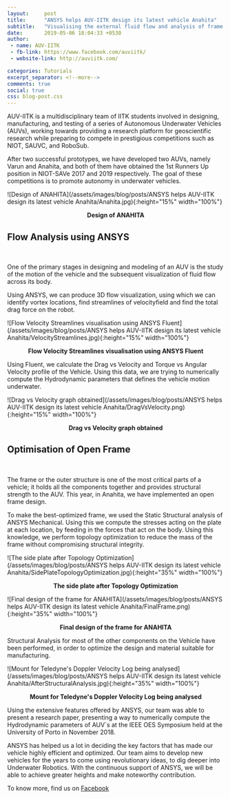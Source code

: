 ```yaml
---
layout:     post
title:      "ANSYS helps AUV-IITK design its latest vehicle Anahita"
subtitle:   "Visualising the external fluid flow and analysis of frame structure using ANSYS"
date:       2019-05-06 18:04:33 +0530
author: 
 - name: AUV-IITK
 - fb-link: https://www.facebook.com/auviitk/
 - website-link: http://auviitk.com/

categories: Tutorials
excerpt_separator: <!--more-->
comments: true
social: true
css: blog-post.css
---
```


AUV-IITK is a multidisciplinary team of IITK students involved in designing, manufacturing, and testing of a series of Autonomous Underwater Vehicles (AUVs), working towards providing a research platform for geoscientific research while preparing to compete in prestigious competitions such as NIOT, SAUVC, and RoboSub. 

After two successful prototypes, we have developed two AUVs, namely Varun and Anahita, and both of them have obtained the 1st Runners Up
position in NIOT-SAVe 2017 and 2019 respectively. The goal of these competitions is to promote autonomy in underwater vehicles.

![Design of ANAHITA](/assets/images/blog/posts/ANSYS helps AUV-IITK design its latest vehicle Anahita/Anahita.jpg){:height="15%" width="100%"}<br>
**<center>Design of ANAHITA</center>**

## Flow Analysis using ANSYS 
<br>

One of the primary stages in designing and modeling of an AUV is the study of the motion of the vehicle and the subsequent visualization of fluid flow across its body.

Using ANSYS, we can produce 3D flow visualization, using which we can identify vortex locations, find streamlines of velocityfield and find the total drag force on the robot. 

![Flow Velocity Streamlines visualisation using ANSYS Fluent](/assets/images/blog/posts/ANSYS helps AUV-IITK design its latest vehicle Anahita/VelocityStreamlines.jpg){:height="15%" width="100%"}<br>
**<center>Flow Velocity Streamlines visualisation using ANSYS Fluent</center>**

Using Fluent, we calculate the Drag vs Velocity and Torque vs Angular Velocity profile of the Vehicle. Using this data, we are trying to numerically compute the Hydrodynamic parameters that defines the vehicle motion underwater.

![Drag vs Velocity graph obtained](/assets/images/blog/posts/ANSYS helps AUV-IITK design its latest vehicle Anahita/DragVsVelocity.png){:height="15%" width="100%"}<br>
**<center>Drag vs Velocity graph obtained</center>**

## Optimisation of Open Frame
<br>

The frame or the outer structure is one of the most critical parts of a vehicle; it holds all the components together and provides structural strength to the AUV. This year, in Anahita, we have implemented an open frame design.

To make the best-optimized frame, we used the Static Structural analysis of ANSYS Mechanical. Using this we compute the stresses acting on the plate at each location, by feeding in the forces that act on the body. Using this knowledge, we perform topology optimization to reduce the mass of the frame without compromising structural integrity.

![The side plate after Topology Optimization](/assets/images/blog/posts/ANSYS helps AUV-IITK design its latest vehicle Anahita/SidePlateTopologyOptimization.jpg){:height="35%" width="100%"}<br>
**<center>The side plate after Topology Optimization</center>**

![Final design of the frame for ANAHITA](/assets/images/blog/posts/ANSYS helps AUV-IITK design its latest vehicle Anahita/FinalFrame.png){:height="35%" width="100%"}<br>
**<center>Final design of the frame for ANAHITA</center>**

Structural Analysis for most of the other components on the Vehicle have been performed, in order to optimize the design and material suitable for manufacturing.

![Mount for Teledyne's Doppler Velocity Log being analysed](/assets/images/blog/posts/ANSYS helps AUV-IITK design its latest vehicle Anahita/AfterStructuralAnalysis.jpg){:height="35%" width="100%"}
**<center>Mount for Teledyne's Doppler Velocity Log being analysed</center>**

Using the extensive features offered by ANSYS, our team was able to present a research paper, presenting a way to numerically compute the Hydrodynamic parameters of AUV`s at the IEEE OES Symposium held at the University of Porto in November 2018.

ANSYS has helped us a lot in deciding the key factors that has made our vehicle highly efficient and optimized. Our team aims to develop new vehicles for the years to come using revolutionary ideas, to dig deeper into Underwater Robotics. With the continuous support of ANSYS, we will be able to achieve greater heights and make noteworthy contribution.

To know more, find us on [Facebook](https://www.facebook.com/auviitk/)